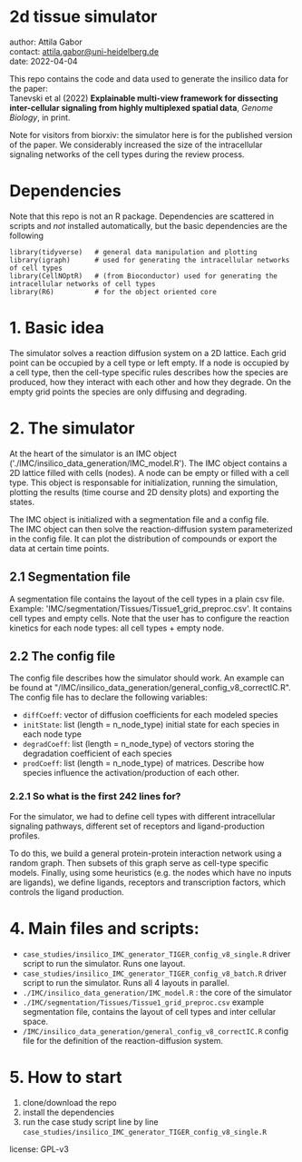 # 2d tissue simulator

author: Attila Gabor  
contact: attila.gabor@uni-heidelberg.de  
date: 2022-04-04


This repo contains the code and data used to generate the insilico data for the 
paper:  
Tanevski et al (2022) **Explainable multi-view framework for dissecting inter-cellular signaling from highly multiplexed spatial data**, *Genome Biology*, in print. 

Note for visitors from biorxiv: the simulator here is for the published version of the paper. We considerably increased the size of the intracellular signaling networks of the cell types during the review process. 

# Dependencies
Note that this repo is not an R package. Dependencies are scattered in scripts 
and *not* installed automatically, but the basic dependencies are the following

```{r}
library(tidyverse)   # general data manipulation and plotting
library(igraph)      # used for generating the intracellular networks of cell types
library(CellNOptR)   # (from Bioconductor) used for generating the intracellular networks of cell types
library(R6)          # for the object oriented core
```

# 1. Basic idea

The simulator solves a reaction diffusion system on a 2D lattice.
Each grid point can be occupied by a cell type or left empty. If a node is occupied
by a cell type, then the cell-type specific rules describes how the species
are produced, how they interact with each other and how they degrade. On the empty grid points
the species are only diffusing and degrading. 

# 2. The simulator

At the heart of the simulator is an IMC object ('./IMC/insilico_data_generation/IMC_model.R'). 
The IMC object contains a 2D lattice filled with cells (nodes). A node can be empty or 
filled with a cell type. This object is responsable for initialization, running the simulation,
plotting the results (time course and 2D density plots) and exporting the states. 

The IMC object is initialized with a segmentation file and a config file.  
The IMC object can then solve the reaction-diffusion system
parameterized in the config file. It can plot the distribution of compounds or
export the data at certain time points. 

## 2.1 Segmentation file

A segmentation file contains the layout of the cell types in a plain csv file.  
Example: 'IMC/segmentation/Tissues/Tissue1_grid_preproc.csv'.  It contains cell types and 
empty cells. Note that the user has to configure the reaction kinetics for each
node types: all cell types + empty node.

## 2.2 The config file

The config file describes how the simulator should work.
An example can be found at "/IMC/insilico_data_generation/general_config_v8_correctIC.R". 
The config file has to declare the following variables:  

- `diffCoeff`: vector of diffusion coefficients for each modeled species
- `initState`: list (length = n_node_type) initial state for each species in each node type
- `degradCoeff`: list (length = n_node_type) of vectors storing the degradation coefficient of each 
species
- `prodCoeff`: list (length = n_node_type) of matrices. Describe how species influence the activation/production of each other. 


### 2.2.1 So what is the first 242 lines for? 

For the simulator, we had to define cell types with different intracellular signaling pathways,
different set of receptors and ligand-production profiles. 

To do this, we build a general protein-protein interaction network using a random 
graph. Then subsets of this graph serve as cell-type specific models. 
Finally, using some heuristics (e.g. the nodes which have no inputs are ligands),
we define ligands, receptors and transcription factors, which controls the ligand 
production. 



# 4. Main files and scripts: 

- `case_studies/insilico_IMC_generator_TIGER_config_v8_single.R` driver script to run the simulator. Runs one layout.
- `case_studies/insilico_IMC_generator_TIGER_config_v8_batch.R` driver script to run the simulator. Runs all 4 layouts in parallel. 
- `./IMC/insilico_data_generation/IMC_model.R` : the core of the simulator
- `./IMC/segmentation/Tissues/Tissue1_grid_preproc.csv` example segmentation file, contains
the layout of cell types and inter cellular space. 
- `/IMC/insilico_data_generation/general_config_v8_correctIC.R` config file for 
the definition of the reaction-diffusion system. 


# 5. How to start

1. clone/download the repo
2. install the dependencies
3. run the case study script line by line
`case_studies/insilico_IMC_generator_TIGER_config_v8_single.R`

license: GPL-v3

